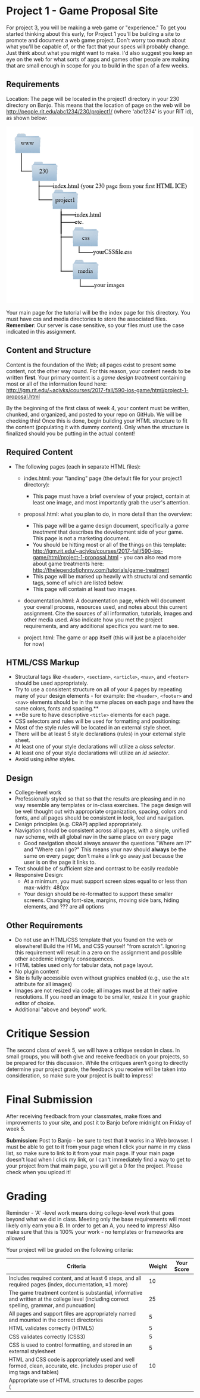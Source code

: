 # Project 1 - Game Proposal Site
For project 3, you will be making a web game or "experience." To get you started thinking about this early, for Project 1 you'll be building a site to promote and document a web game project. Don't worry too much about what you'll be capable of, or the fact that your specs will probably change. Just think about what you might want to make. I'd also suggest you keep an eye on the web for what sorts of apps and games other people are making that are small enough in scope for you to build in the span of a few weeks.

## Requirements ##
Location: The page will be located in the project1 directory in your 230 directory on Banjo. This means that the location of page on the web will be http://people.rit.edu/abc1234/230/project1/ (where 'abc1234' is your RIT id), as shown below:

![Structure](images/Project1Structure.png)

Your main page for the tutorial will be the index page for this directory. You must have css and media directories to store the associated files. **Remember**: Our server is case sensitive, so your files must use the case indicated in this assignment. 

## Content and Structure ##
Content is the foundation of the Web; all pages exist to present some content, not the other way round. For this reason, your content needs to be written **first**. Your primary content is a *game design treatment* containing most or all of the information found here: http://igm.rit.edu/~acjvks/courses/2017-fall/590-ios-game/html/project-1-proposal.html


By the beginning of the first class of week 4, your content must be written, chunked, and organized, and posted to your repo on GitHub. We will be checking this! Once this is done, begin building your HTML structure to fit the content (populating it with dummy content). Only when the structure is finalized should you be putting in the actual content!

## Required Content ## 
- The following pages (each in separate HTML files):
  - index.html: your "landing" page (the default file for your project1 directory):
    - This page must have a brief overview of your project, contain at least one image, and most importantly grab the user's attention.
  - proposal.html: what you plan to do, in more detail than the overview:
    - This page will be a game design document, specifically a *game treatment* that describes the development side of your game. This page is not a marketing document.
    - You should be hitting most or all of the things on this template: http://igm.rit.edu/~acjvks/courses/2017-fall/590-ios-game/html/project-1-proposal.html - you can also read more about game treatments here: http://thelegendofjohnny.com/tutorials/game-treatment
    - This page will be marked up heavily with structural and semantic tags, some of which are listed below.
    - This page will contain at least two images.
  
  - documentation.html: A documentation page, which will document your overall process, resources used, and notes about this current assignment. Cite the sources of all information, tutorials, images and other media used. Also indicate how you met the project requirements, and any additional specifics you want me to see.
  - project.html: The game or app itself (this will just be a placeholder for now)
  
## HTML/CSS Markup ##
-	Structural tags like `<header>`, `<section>`, `<article>`, `<nav>`, and `<footer>` should be used appropriately.
- Try to use a consistent structure on all of your 4 pages by repeating many of your design elements - for example: the `<header>`, `<footer>` and `<nav>` elements should be in the same places on each page and have the same colors, fonts and spacing.**
- **Be sure to have descriptive `<title>` elements for each page.
-	CSS selectors and rules will be used for formatting and positioning: 
  - Most of the style rules will be located in an external style sheet.
  -	There will be at least 5 style declarations (rules) in your external style sheet. 
  -	At least one of your style declarations will utilize a *class selector*.
  -	At least one of your style declarations will utilize an *id selector*.
  - Avoid using *inline* styles.

## Design ## 
- College-level work
- Professionally styled  so that so that the results are pleasing and in no way resemble any templates or in-class exercises. The page design will be well thought out with appropriate organization, spacing, colors and fonts, and all pages should be consistent in look, feel and navigation.
-	Design principles (e.g. CRAP) applied appropriately.
- Navigation should be consistent across all pages, with a single, unified nav scheme, with all global nav in the same place on every page
  - Good navigation should always answer the questions "Where am I?" and "Where can I go?" This means your nav should **always** be the same on every page; don't make a link go away just because the user is on the page it links to.
- Text should be of sufficient size and contrast to be easily readable
- Responsive Design: 
  - At a minimum, you must support screen sizes equal to or less than max-width: 480px
  - Your design should be re-formatted to support these smaller screens. Changing font-size, margins, moving side bars, hiding elements, and ??? are all options

## Other Requirements ##
- Do not use an HTML/CSS template that you found on the web or elsewhere! Build the HTML and CSS yourself "from scratch". Ignoring this requirement will result in a zero on the assignment and possible other acedemic integrity consequences.
- HTML tables used only for tabular data, not page layout.
- No plugin content
- Site is fully accessible even without graphics enabled (e.g., use the `alt` attribute for all images)
- Images are not resized via code; all images must be at their native resolutions. If you need an image to be smaller, resize it in your graphic editor of choice.
- Additional "above and beyond" work.

# Critique Session #
The second class of week 5, we will have a critique session in class. In small groups, you will both give and receive feedback on your projects, so be prepared for this discussion.
While the critiques aren’t going to directly determine your project grade, the feedback you receive will be taken into consideration, so make sure your project is built to impress!

# Final Submission #
After receiving feedback from your classmates, make fixes and improvements to your site, and post it to Banjo before midnight on Friday of week 5.

**Submission:** Post to Banjo - be sure to test that it works in a Web browser. I must be able to get to it from your page when I click your name in my class list, so make sure to link to it from your main page. If your main page doesn't load when I click my link, or I can't immediately find a way to get to your project from that main page, you will get a 0 for the project. Please check when you upload it!

# Grading #
Reminder - 'A' -level work means doing college-level work that goes beyond what we did in class. Meeting only the base requirements will most likely only earn you a B. In order to get an A, you need to impress! Also make sure that this is 100% your work - no templates or frameworks are allowed

Your project will be graded on the following criteria:

| Criteria | Weight | Your Score |
| -------- | ------ | ---------- |
| Includes required content, and at least 6 steps, and all required pages (index, documentation, ≥1 more) | 10 | |
| The game treatment content is substantial, informative and written at the college level (including correct spelling, grammar, and puncuation) | 25 | |
| All pages and support files are appropriately named and mounted in the correct directories | 5 | |
| HTML validates correctly (HTML5) | 5 | |
| CSS validates correctly (CSS3) | 5 | |
| CSS is used to control formatting, and stored in an external stylesheet| 5 | |
| HTML and CSS code is appropriately used and well formed, clean, accurate, etc. (includes proper use of img tags and tables) | 10 | |
| Appropriate use of HTML structures to describe pages (<title>, <nav>, <header>, <footer>, etc.) and organize content (headers, lists, etc.); images are not resized in HTML | 10 | |
| CSS uses at least 5 style declarations, at least one class and at least one ID | 5 | |
| Uses images appropriately (proper format, dimensions, and file size) | 5 | |
| Site is fully accessible even without graphics enabled | 5 | |
| Overall aesthetic (use of font, color, image, CRAP principles, etc.) is appropriate for this type of site; all necessary items are styled, no default link colors | 10 | |
| Responsive design supports viewports as low as 480px wide | 5 | |
| **Possible Total Points** | **100** | |

